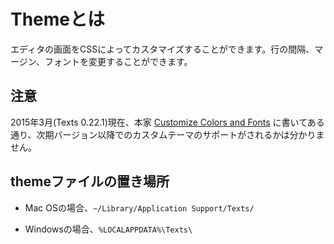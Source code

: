 Themeとは
=========

エディタの画面をCSSによってカスタマイズすることができます。行の間隔、マージン、フォントを変更することができます。

注意
----

2015年3月(Texts 0.22.1)現在、本家 [Customize Colors and Fonts][1]
に書いてある通り、次期バージョン以降でのカスタムテーマのサポートがされるかは分かりません。

[1]: <http://www.texts.io/support/0005/>

themeファイルの置き場所
-----------------------

-   Mac OSの場合、`~/Library/Application Support/Texts/`

-   Windowsの場合、`%LOCALAPPDATA%\Texts\`
